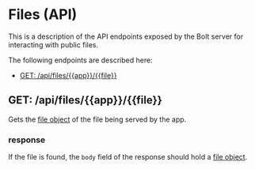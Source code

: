 # Files \(API\)

This is a description of the API endpoints exposed by the Bolt server for interacting with public files.

The following endpoints are described here:

* [GET: /api/files/{{app}}/{{file}}](#get-apifilesappfile)

## GET: /api/files/{{app}}/{{file}}

Gets the [file object](/file-object.md) of the file being served by the app.

### response

If the file is found, the `body` field of the response should hold a [file object](/file-object.md).

